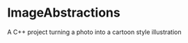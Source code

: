 ImageAbstractions
=======================

A C++ project turning a photo into a cartoon style illustration

